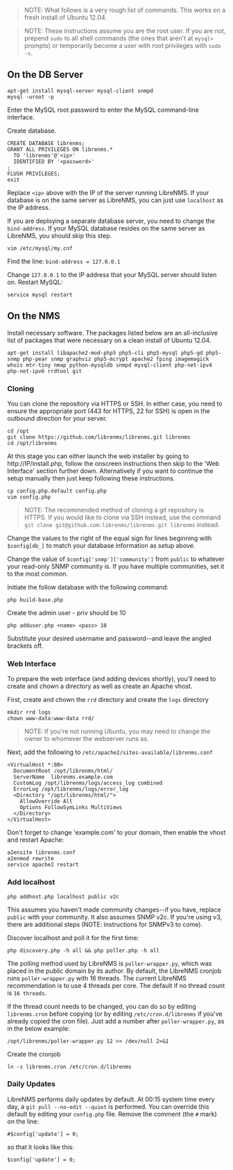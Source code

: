 > NOTE: What follows is a very rough list of commands.  This works on a fresh install of Ubuntu 12.04.

> NOTE: These instructions assume you are the root user.  If you are not, prepend `sudo` to all shell commands (the ones that aren't at `mysql>` prompts) or temporarily become a user with root privileges with `sudo -s`.

## On the DB Server ##

    apt-get install mysql-server mysql-client snmpd
    mysql -uroot -p

Enter the MySQL root password to enter the MySQL command-line interface.

Create database.

    CREATE DATABASE librenms;
    GRANT ALL PRIVILEGES ON librenms.*
      TO 'librenms'@'<ip>'
      IDENTIFIED BY '<password>'
    ;
    FLUSH PRIVILEGES;
    exit

Replace `<ip>` above with the IP of the server running LibreNMS.  If your database is on the same server as LibreNMS, you can just use `localhost` as the IP address.

If you are deploying a separate database server, you need to change the `bind-address`.  If your MySQL database resides on the same server as LibreNMS, you should skip this step.

    vim /etc/mysql/my.cnf

Find the line: `bind-address = 127.0.0.1`

Change `127.0.0.1` to the IP address that your MySQL server should listen on.  Restart MySQL:

    service mysql restart

## On the NMS ##

Install necessary software.  The packages listed below are an all-inclusive list of packages that were necessary on a clean install of Ubuntu 12.04.

    apt-get install libapache2-mod-php5 php5-cli php5-mysql php5-gd php5-snmp php-pear snmp graphviz php5-mcrypt apache2 fping imagemagick whois mtr-tiny nmap python-mysqldb snmpd mysql-client php-net-ipv4 php-net-ipv6 rrdtool git
    
### Cloning ###

You can clone the repository via HTTPS or SSH.  In either case, you need to ensure the appropriate port (443 for HTTPS, 22 for SSH) is open in the outbound direction for your server.

    cd /opt
    git clone https://github.com/librenms/librenms.git librenms
    cd /opt/librenms

At this stage you can either launch the web installer by going to http://IP/install.php, follow the onscreen instructions then skip to the 'Web Interface' section further down. Alternatively if you want to continue the setup manually then just keep following these instructions.

    cp config.php.default config.php
    vim config.php
    
> NOTE: The recommended method of cloning a git repository is HTTPS.  If you would like to clone via SSH instead, use the command `git clone git@github.com:librenms/librenms.git librenms` instead.

Change the values to the right of the equal sign for lines beginning with `$config[db_]` to match your database information as setup above.

Change the value of `$config['snmp']['community']` from `public` to whatever your read-only SNMP community is.  If you have multiple communities, set it to the most common.

Initiate the follow database with the following command:

    php build-base.php

Create the admin user - priv should be 10

    php adduser.php <name> <pass> 10

Substitute your desired username and password--and leave the angled brackets off.

### Web Interface ###

To prepare the web interface (and adding devices shortly), you'll need to create and chown a directory as well as create an Apache vhost.

First, create and chown the `rrd` directory and create the `logs` directory

    mkdir rrd logs
    chown www-data:www-data rrd/

> NOTE: If you're not running Ubuntu, you may need to change the owner to whomever the webserver runs as.

Next, add the following to `/etc/apache2/sites-available/librenms.conf`

    <VirtualHost *:80>
      DocumentRoot /opt/librenms/html/
      ServerName  librenms.example.com
      CustomLog /opt/librenms/logs/access_log combined
      ErrorLog /opt/librenms/logs/error_log
      <Directory "/opt/librenms/html/">
        AllowOverride All
        Options FollowSymLinks MultiViews
      </Directory>
    </VirtualHost>

Don't forget to change 'example.com' to your domain, then enable the vhost and restart Apache:

    a2ensite librenms.conf
    a2enmod rewrite
    service apache2 restart

### Add localhost ###

    php addhost.php localhost public v2c

This assumes you haven't made community changes--if you have, replace `public` with your community.  It also assumes SNMP v2c.  If you're using v3, there are additional steps (NOTE: instructions for SNMPv3 to come).

Discover localhost and poll it for the first time:

    php discovery.php -h all && php poller.php -h all

The polling method used by LibreNMS is `poller-wrapper.py`, which was placed in the public domain by its author.  By default, the LibreNMS cronjob runs `poller-wrapper.py` with 16 threads.  The current LibreNMS recommendation is to use 4 threads per core.  The default if no thread count is `16 threads`.

If the thread count needs to be changed, you can do so by editing `librenms.cron` before copying (or by editing `/etc/cron.d/librenms` if you've already copied the cron file).  Just add a number after `poller-wrapper.py`, as in the below example:

    /opt/librenms/poller-wrapper.py 12 >> /dev/null 2>&1

Create the cronjob

    ln -s librenms.cron /etc/cron.d/librenms

### Daily Updates ###

LibreNMS performs daily updates by default.  At 00:15 system time every day, a `git pull --no-edit --quiet` is performed.  You can override this default by editing your `config.php` file.  Remove the comment (the `#` mark) on the line:

    #$config['update'] = 0;

so that it looks like this:

    $config['update'] = 0;


